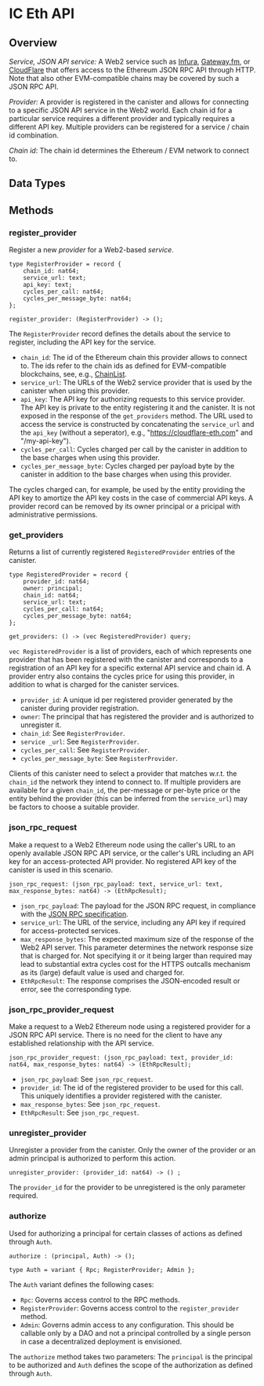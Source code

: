 # IC Eth API

## Overview

*Service, JSON API service:* A Web2 service such as [Infura](https://www.infura.io/), [Gateway.fm](https://gateway.fm/), or [CloudFlare](https://www.cloudflare.com/en-gb/web3/) that offers access to the Ethereum JSON RPC API through HTTP. Note that also other EVM-compatible chains may be covered by such a JSON RPC API.

*Provider:* A provider is registered in the canister and allows for connecting to a specific JSON API service in the Web2 world. Each chain id for a particular service requires a different provider and typically requires a different API key. Multiple providers can be registered for a service / chain id combination.

*Chain id*: The chain id determines the Ethereum / EVM network to connect to.

## Data Types

## Methods

### register_provider

Register a new *provider* for a Web2-based *service*.

    type RegisterProvider = record {
        chain_id: nat64;
        service_url: text;
        api_key: text;
        cycles_per_call: nat64;
        cycles_per_message_byte: nat64;
    };

    register_provider: (RegisterProvider) -> ();

The `RegisterProvider` record defines the details about the service to register, including the API key for the service.
* `chain_id`: The id of the Ethereum chain this provider allows to connect to. The ids refer to the chain ids as defined for EVM-compatible blockchains, see, e.g., [ChainList](https://chainlist.org/?testnets=true).
* `service_url`: The URLs of the Web2 service provider that is used by the canister when using this provider.
* `api_key`: The API key for authorizing requests to this service provider. The API key is private to the entity registering it and the canister. It is not exposed in the response of the `get_providers` method. The URL used to access the service is constructed by concatenating the `service_url` and the `api_key` (without a seperator), e.g., "https://cloudflare-eth.com" and "/my-api-key").
* `cycles_per_call`: Cycles charged per call by the canister in addition to the base charges when using this provider.
* `cycles_per_message_byte`: Cycles charged per payload byte by the canister in addition to the base charges when using this provider.

The cycles charged can, for example, be used by the entity providing the API key to amortize the API key costs in the case of commercial API keys. A provider record can be removed by its owner principal or a pricipal with administrative permissions.

### get_providers

Returns a list of currently registered `RegisteredProvider` entries of the canister.

    type RegisteredProvider = record {
        provider_id: nat64;
        owner: principal;
        chain_id: nat64;
        service_url: text;
        cycles_per_call: nat64;
        cycles_per_message_byte: nat64;
    };

    get_providers: () -> (vec RegisteredProvider) query;

`vec RegisteredProvider` is a list of providers, each of which represents one provider that has been registered with the canister and corresponds to a registration of an API key for a specific external API service and chain id. A provider entry also contains the cycles price for using this provider, in addition to what is charged for the canister services.

* `provider_id`: A unique id per registered provider generated by the canister during provider registration.
* `owner`: The principal that has registered the provider and is authorized to unregister it.
* `chain_id`: See `RegisterProvider`.
* `service _url`: See `RegisterProvider`.
* `cycles_per_call`: See `RegisterProvider`.
* `cycles_per_message_byte`: See `RegisterProvider`.

Clients of this canister need to select a provider that matches w.r.t. the `chain_id` the network they intend to connect to. If multiple providers are available for a given `chain_id`, the per-message or per-byte price or the entity behind the provider (this can be inferred from the `service_url`) may be factors to choose a suitable provider.

### json_rpc_request

Make a request to a Web2 Ethereum node using the caller's URL to an openly available JSON RPC API service, or the caller's URL including an API key for an access-protected API provider. No registered API key of the canister is used in this scenario.

    json_rpc_request: (json_rpc_payload: text, service_url: text, max_response_bytes: nat64) -> (EthRpcResult);

* `json_rpc_payload`: The payload for the JSON RPC request, in compliance with the [JSON RPC specification](https://www.jsonrpc.org/specification).
* `service_url`: The URL of the service, including any API key if required for access-protected services.
* `max_response_bytes`: The expected maximum size of the response of the Web2 API server. This parameter determines the network response size that is charged for. Not specifying it or it being larger than required may lead to substantial extra cycles cost for the HTTPS outcalls mechanism as its (large) default value is used and charged for.
* `EthRpcResult`: The response comprises the JSON-encoded result or error, see the corresponding type.

### json_rpc_provider_request

Make a request to a Web2 Ethereum node using a registered provider for a JSON RPC API service. There is no need for the client to have any established relationship with the API service.

    json_rpc_provider_request: (json_rpc_payload: text, provider_id: nat64, max_response_bytes: nat64) -> (EthRpcResult);

* `json_rpc_payload`: See `json_rpc_request`.
* `provider_id`: The id of the registered provider to be used for this call. This uniquely identifies a provider registered with the canister.
* `max_response_bytes`: See `json_rpc_request`.
* `EthRpcResult`: See `json_rpc_request`.

### unregister_provider

Unregister a provider from the canister. Only the owner of the provider or an admin principal is authorized to perform this action.

    unregister_provider: (provider_id: nat64) -> () ;

The `provider_id` for the provider to be unregistered is the only parameter required.

### authorize

Used for authorizing a principal for certain classes of actions as defined through `Auth`.

    authorize : (principal, Auth) -> ();

    type Auth = variant { Rpc; RegisterProvider; Admin };

The `Auth` variant defines the following cases:
* `Rpc`: Governs access control to the RPC methods.
* `RegisterProvider`: Governs access control to the `register_provider` method.
* `Admin`: Governs admin access to any configuration. This should be callable only by a DAO and not a principal controlled by a single person in case a decentralized deployment is envisioned.

The `authorize` method takes two parameters: The `principal` is the principal to be authorized and `Auth` defines the scope of the authorization as defined through `Auth`.
